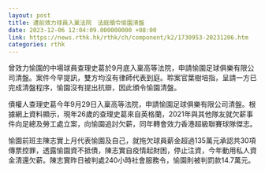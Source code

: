 ```yaml
---
layout: post
title: 遭前效力球員入稟法院　法庭頒令愉園清盤
date: 2023-12-06 12:04:09.000000000 +08:00
link: https://news.rthk.hk/rthk/ch/component/k2/1730953-20231206.htm
categories: rthk
---
```


曾效力愉園的中場球員查理史葛於9月底入稟高等法院，申請愉園足球俱樂有限公司清盤。案件今早提訊，雙方均沒有律師代表到庭。聆案官葉樹培指，呈請一方已完成清盤程序，愉園沒有提出抗辯，因此頒令愉園清盤。

債權人查理史葛今年9月29日入稟高等法院，申請愉園足球俱樂有限公司清盤。根據網上資料顯示，現年26歲的查理史葛來自英格蘭，2021年與其他隊友就欠薪事件向足總及勞工處立案，向愉園追討欠薪，同年轉會效力香港超級聯賽球隊傑志。

愉園前班主陳志實上月代表愉園及自己，就拖欠球員薪金超過135萬元承認共30項傳票控罪，透露愉園資不抵債，陳志實自疫情起財困，停止注資，今年動用私人資金清還欠薪。陳志實昨日被判處240小時社會服務令，愉園則被判罰款14.7萬元。
